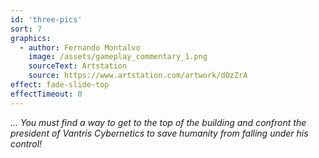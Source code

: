 ```yaml
---
id: 'three-pics'
sort: 7
graphics:
  - author: Fernando Montalvo
    image: /assets/gameplay_commentary_1.png
    sourceText: Artstation
    source: https://www.artstation.com/artwork/dOzZrA
effect: fade-slide-top
effectTimeout: 0
---
```

*... You must find a way to get to the top of the building and confront the president of Vantris Cybernetics to save humanity from falling under his control!*